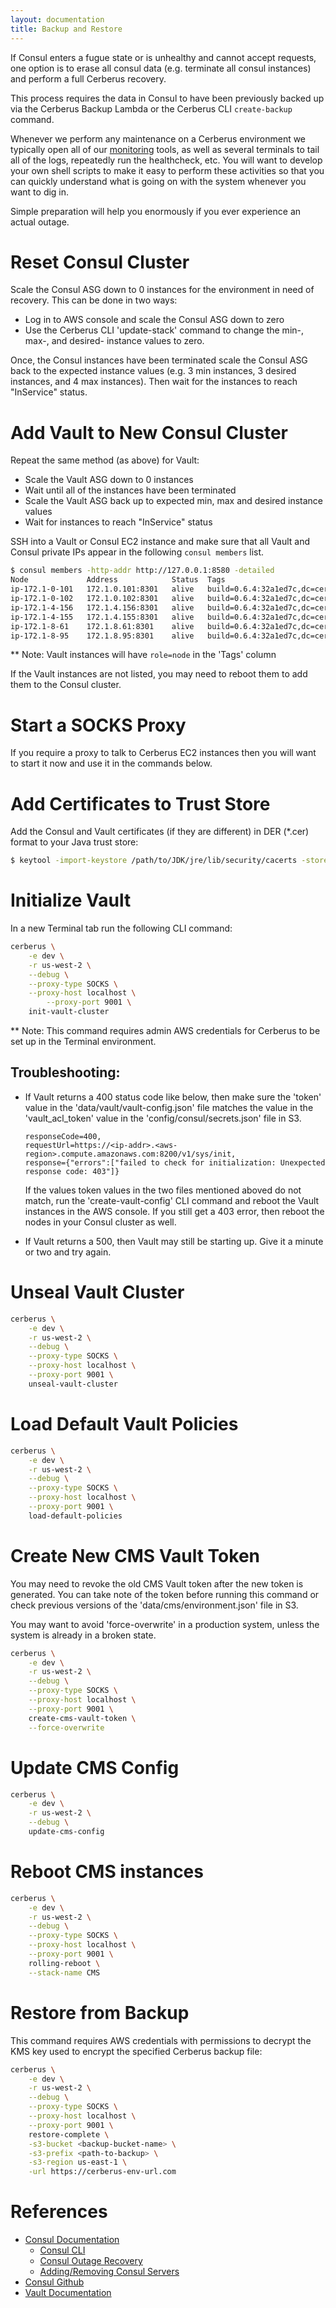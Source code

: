 ```yaml
---
layout: documentation
title: Backup and Restore
---
```


If Consul enters a fugue state or is unhealthy and cannot accept requests, one
option is to erase all consul data (e.g. terminate all consul instances) and
perform a full Cerberus recovery.

This process requires the data in Consul to have been previously backed up via
the Cerberus Backup Lambda or the Cerberus CLI `create-backup` command.

Whenever we perform any maintenance on a Cerberus environment we typically open all of our
[monitoring](monitoring) tools, as well as several terminals to tail all of the logs, repeatedly run the
healthcheck, etc.  You will want to develop your own shell scripts to make it easy to perform these
activities so that you can quickly understand what is going on with the system whenever you want to dig in.

Simple preparation will help you enormously if you ever experience an actual outage.

# Reset Consul Cluster

Scale the Consul ASG down to 0 instances for the environment in need of
recovery. This can be done in two ways:


* Log in to AWS console and scale the Consul ASG down to zero
* Use the Cerberus CLI 'update-stack' command to change the min-, max-, and
  desired- instance values to zero.

Once, the Consul instances have been terminated scale the Consul ASG back to
the expected instance values (e.g. 3 min instances, 3 desired instances,
and 4 max instances). Then wait for the instances to reach "InService" status.

# Add Vault to New Consul Cluster

Repeat the same method (as above) for Vault:


* Scale the Vault ASG down to 0 instances
* Wait until all of the instances have been terminated
* Scale the Vault ASG back up to expected min, max and desired instance values
* Wait for instances to reach "InService" status

SSH into a Vault or Consul EC2 instance and make sure that all Vault and Consul
private IPs appear in the following `consul members` list.

```bash
$ consul members -http-addr http://127.0.0.1:8580 -detailed
Node             Address            Status  Tags
ip-172.1-0-101   172.1.0.101:8301   alive   build=0.6.4:32a1ed7c,dc=cerberus,role=node,vsn=2,vsn_max=3,vsn_min=1
ip-172.1-0-102   172.1.0.102:8301   alive   build=0.6.4:32a1ed7c,dc=cerberus,expect=3,port=8300,role=consul,vsn=2,vsn_max=3,vsn_min=1
ip-172.1-4-156   172.1.4.156:8301   alive   build=0.6.4:32a1ed7c,dc=cerberus,expect=3,port=8300,role=consul,vsn=2,vsn_max=3,vsn_min=1
ip-172.1-4-155   172.1.4.155:8301   alive   build=0.6.4:32a1ed7c,dc=cerberus,role=node,vsn=2,vsn_max=3,vsn_min=1
ip-172.1-8-61    172.1.8.61:8301    alive   build=0.6.4:32a1ed7c,dc=cerberus,expect=3,port=8300,role=consul,vsn=2,vsn_max=3,vsn_min=1
ip-172.1-8-95    172.1.8.95:8301    alive   build=0.6.4:32a1ed7c,dc=cerberus,role=node,vsn=2,vsn_max=3,vsn_min=1
```

** Note: Vault instances will have `role=node` in the 'Tags' column

If the Vault instances are not listed, you may need to reboot them to add them
to the Consul cluster.

# Start a SOCKS Proxy

If you require a proxy to talk to Cerberus EC2 instances then you will want to
start it now and use it in the commands below.

# Add Certificates to Trust Store

Add the Consul and Vault certificates (if they are different) in DER (*.cer)
format to your Java trust store:

```bash
$ keytool -import-keystore /path/to/JDK/jre/lib/security/cacerts -storepass changeit -noprompt -trustcacerts -alias [certificate name] -file /path/to/der/file/[download_name].cer
```

# Initialize Vault

In a new Terminal tab run the following CLI command:

```bash
cerberus \
    -e dev \
    -r us-west-2 \
    --debug \
    --proxy-type SOCKS \
    --proxy-host localhost \
        --proxy-port 9001 \
    init-vault-cluster
```

** Note: This command requires admin AWS credentials for Cerberus to be set up
in the Terminal environment.

## Troubleshooting:

* If Vault returns a 400 status code like below, then make sure the 'token' value
in the 'data/vault/vault-config.json' file matches the value in the
'vault_acl_token' value in the 'config/consul/secrets.json' file in S3.

    ```
    responseCode=400,
    requestUrl=https://<ip-addr>.<aws-region>.compute.amazonaws.com:8200/v1/sys/init,
    response={"errors":["failed to check for initialization: Unexpected response code: 403"]}
    ```

    If the values token values in the two files mentioned aboved do not match, run
    the 'create-vault-config' CLI command and reboot the Vault instances in the AWS
    console. If you still get a 403 error, then reboot the nodes in your Consul
    cluster as well.

* If Vault returns a 500, then Vault may still be starting up. Give it a minute or
two and try again.

# Unseal Vault Cluster

```bash
cerberus \
    -e dev \
    -r us-west-2 \
    --debug \
    --proxy-type SOCKS \
    --proxy-host localhost \
    --proxy-port 9001 \
    unseal-vault-cluster
```

# Load Default Vault Policies

```bash
cerberus \
    -e dev \
    -r us-west-2 \
    --debug \
    --proxy-type SOCKS \
    --proxy-host localhost \
    --proxy-port 9001 \
    load-default-policies
```

# Create New CMS Vault Token

You may need to revoke the old CMS Vault token after the new token is generated.
You can take note of the token before running this command or check previous
versions of the 'data/cms/environment.json' file in S3.

You may want to avoid 'force-overwrite' in a production system, unless the
system is already in a broken state.

```bash
cerberus \
    -e dev \
    -r us-west-2 \
    --debug \
    --proxy-type SOCKS \
    --proxy-host localhost \
    --proxy-port 9001 \
    create-cms-vault-token \
    --force-overwrite
```

# Update CMS Config

```bash
cerberus \
    -e dev \
    -r us-west-2 \
    --debug \
    update-cms-config
```

# Reboot CMS instances

```bash
cerberus \
    -e dev \
    -r us-west-2 \
    --debug \
    --proxy-type SOCKS \
    --proxy-host localhost \
    --proxy-port 9001 \
    rolling-reboot \
    --stack-name CMS
```

# Restore from Backup

This command requires AWS credentials with permissions to decrypt the KMS key
used to encrypt the specified Cerberus backup file:

```bash
cerberus \
    -e dev \
    -r us-west-2 \
    --debug \
    --proxy-type SOCKS \
    --proxy-host localhost \
    --proxy-port 9001 \
    restore-complete \
    -s3-bucket <backup-bucket-name> \
    -s3-prefix <path-to-backup> \
    -s3-region us-east-1 \
    -url https://cerberus-env-url.com
```

# References

* <a target="_blank" onclick="trackOutboundLink('https://www.consul.io/docs/index.html')" href="https://www.consul.io/docs/index.html">Consul Documentation</a>
  * <a target="_blank" onclick="trackOutboundLink('https://www.consul.io/docs/commands/index.html')" href="https://www.consul.io/docs/commands/index.html">Consul CLI</a>
  * <a target="_blank" onclick="trackOutboundLink('https://www.consul.io/docs/guides/outage.html')" href="https://www.consul.io/docs/guides/outage.html">Consul Outage Recovery</a>
  * <a target="_blank" onclick="trackOutboundLink('https://www.consul.io/docs/guides/servers.html ')" href="https://www.consul.io/docs/guides/servers.html">Adding/Removing Consul Servers</a>
* <a target="_blank" onclick="trackOutboundLink('https://github.com/hashicorp/consul')" href="https://github.com/hashicorp/consul">Consul Github</a>
* <a target="_blank" onclick="trackOutboundLink('https://www.vaultproject.io/docs/index.html')" href="https://www.vaultproject.io/docs/index.html">Vault Documentation</a>
